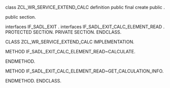 class ZCL_WR_SERVICE_EXTEND_CALC definition
  public
  final
  create public .

public section.

  interfaces IF_SADL_EXIT .
  interfaces IF_SADL_EXIT_CALC_ELEMENT_READ .
  PROTECTED SECTION.
  PRIVATE SECTION.
ENDCLASS.



CLASS ZCL_WR_SERVICE_EXTEND_CALC IMPLEMENTATION.


  METHOD IF_SADL_EXIT_CALC_ELEMENT_READ~CALCULATE.

  ENDMETHOD.


  METHOD IF_SADL_EXIT_CALC_ELEMENT_READ~GET_CALCULATION_INFO.

  ENDMETHOD.
ENDCLASS.

